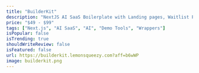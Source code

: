 ```yaml
---
title: "BuilderKit"
description: "NextJS AI SaaS Boilerplate with Landing pages, Waitlist Pages, Auth pages, Auth, Payments, Database, Mails, Customer Support, Admin Dashboard and 10 Production Ready AI SaaS Apps"
price: "$49 - $99"
tags: ["Next.js", "AI SaaS", "AI", "Demo Tools", "Wrappers"]
isPopular: false
isTrending: true
shouldWriteReview: false
isFeatured: false
url: https://builderkit.lemonsqueezy.com?aff=b6wWP
image: builderkit.png
---
```

